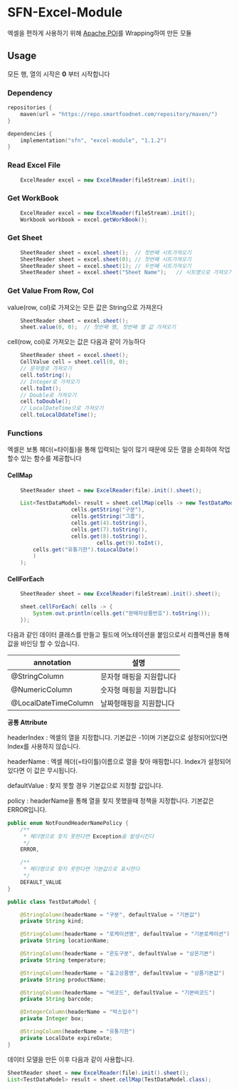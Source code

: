 # SFN-Excel-Module

엑셀을 편하게 사용하기 위해 [Apache POI](https://poi.apache.org/)를 Wrapping하여 만든 모듈

## Usage

모든 행, 열의 시작은 **0** 부터 시작합니다

### Dependency

```kotlin
repositories {
    maven(url = "https://repo.smartfoodnet.com/repository/maven/")
}

dependencies {
    implementation("sfn", "excel-module", "1.1.2")
}
```

### Read Excel File
```java
    ExcelReader excel = new ExcelReader(fileStream).init();
```

### Get WorkBook
```java
    ExcelReader excel = new ExcelReader(fileStream).init();
    Workbook workbook = excel.getWorkBook();
```

### Get Sheet
```java
    SheetReader sheet = excel.sheet();  // 첫번째 시트가져오기
    SheetReader sheet = excel.sheet(0); // 첫번째 시트가져오기
    SheetReader sheet = excel.sheet(1); // 두번째 시트가져오기
    SheetReader sheet = excel.sheet("Sheet Name");   // 시트명으로 가져오기
```

### Get Value From Row, Col

value(row, col)로 가져오는 모든 값은 String으로 가져온다

```java
    SheetReader sheet = excel.sheet();
    sheet.value(0, 0);  // 첫번째 행, 첫번째 열 값 가져오기
```

cell(row, col)로 가져오는 값은 다음과 같이 가능하다

```java
    SheetReader sheet = excel.sheet();
    CellValue cell = sheet.cell(0, 0);
    // 문자열로 가져오기
    cell.toString();
    // Integer로 가져오기
    cell.toInt();
    // Double로 가져오기
    cell.toDouble();
    // LocalDateTime으로 가져오기
    cell.toLocalDdateTime();
```

### Functions

엑셀은 보통 헤더(=타이틀)을 통해 입력되는 일이 많기 때문에 모든 열을 순회하여 작업할수 있는 함수를 제공합니다

#### CellMap

```java
    SheetReader sheet = new ExcelReader(file).init().sheet();

    List<TestDataModel> result = sheet.cellMap(cells -> new TestDataModel(
                    cells.getString("구분"),
                    cells.getString("그룹"),
                    cells.get(4).toString(),
                    cells.get(7).toString(),
                    cells.get(8).toString(),
                            cells.get(9).toInt(),
        cells.get("유통기한").toLocalDate()
        )
    );
```

#### CellForEach
```java
    SheetReader sheet = new ExcelReader(fileStream).init().sheet();

    sheet.cellForEach( cells -> {
        System.out.println(cells.get("판매자상품번호").toString());
    });
```

다음과 같인 데이터 클래스를 만들고 필드에 어노테이션을 붙임으로서 리플렉션을 통해 값을 바인딩 할 수 있습니다.

| annotation           | 설명            | 
|----------------------|---------------|
| @StringColumn        | 문자형 매핑을 지원합니다 |
| @NumericColumn       | 숫자형 매핑을 지원합니다 |
| @LocalDateTimeColumn | 날짜형매핑을 지원합니다  |

**공통 Attribute**

headerIndex : 엑셀의 열을 지정합니다. 기본값은 -1이며 기본값으로 설정되어있다면 Index를 사용하지 않습니다.

headerName : 엑셀 헤더(=타이틀)이름으로 열을 찾아 매핑합니다. Index가 설정되어 있다면 이 값은 무시됩니다.

defaultValue : 찾지 못할 경우 기본값으로 지정할 값입니다.

policy : headerName을 통해 열을 찾지 못했을때 정책을 지정합니다. 기본값은 ERROR입니다.
```java
public enum NotFoundHeaderNamePolicy {
    /**
     * 헤더명으로 찾지 못한다면 Exception을 발생시킨다
     */
    ERROR,

    /**
     * 헤더명으로 찾지 못한다면 기본값으로 표시한다
     */
    DEFAULT_VALUE
}
```

```java
public class TestDataModel {

    @StringColumn(headerName = "구분", defaultValue = "기본값")
    private String kind;

    @StringColumn(headerName = "로케이션명", defaultValue = "기본로케이션")
    private String locationName;

    @StringColumn(headerName = "온도구분", defaultValue = "상온기본")
    private String temperature;

    @StringColumn(headerName = "출고상품명", defaultValue = "상품기본값")
    private String productName;

    @StringColumn(headerName = "바코드", defaultValue = "기본바코드")
    private String barcode;

    @IntegerColumn(headerName = "박스입수")
    private Integer box;

    @StringColumn(headerName = "유통기한")
    private LocalDate expireDate;
}
```

데이터 모델을 만든 이후 다음과 같이 사용합니다.

```java
SheetReader sheet = new ExcelReader(file).init().sheet();
List<TestDataModel> result = sheet.cellMap(TestDataModel.class);
```
